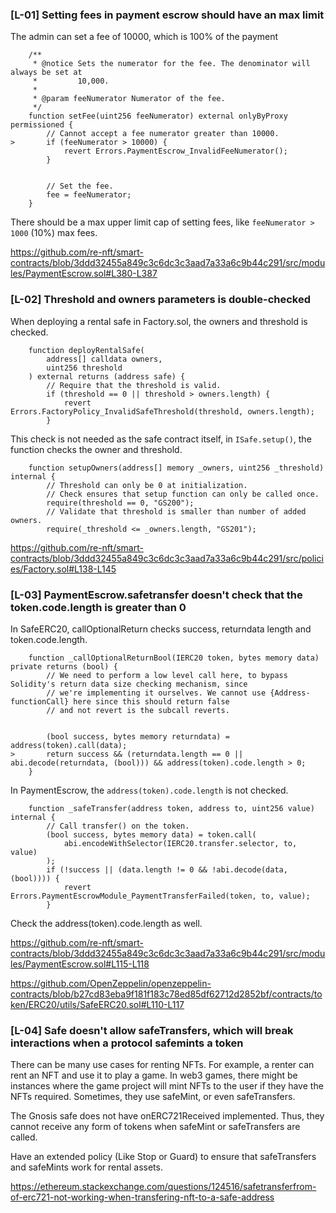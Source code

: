 ### [L-01] Setting fees in payment escrow should have an max limit

The admin can set a fee of 10000, which is 100% of the payment

```
    /**
     * @notice Sets the numerator for the fee. The denominator will always be set at
     *         10,000.
     *
     * @param feeNumerator Numerator of the fee.
     */
    function setFee(uint256 feeNumerator) external onlyByProxy permissioned {
        // Cannot accept a fee numerator greater than 10000.
>       if (feeNumerator > 10000) {
            revert Errors.PaymentEscrow_InvalidFeeNumerator();
        }


        // Set the fee.
        fee = feeNumerator;
    }
```

There should be a max upper limit cap of setting fees, like `feeNumerator > 1000` (10%) max fees.

https://github.com/re-nft/smart-contracts/blob/3ddd32455a849c3c6dc3c3aad7a33a6c9b44c291/src/modules/PaymentEscrow.sol#L380-L387

### [L-02] Threshold and owners parameters is double-checked

When deploying a rental safe in Factory.sol, the owners and threshold is checked.

```
    function deployRentalSafe(
        address[] calldata owners,
        uint256 threshold
    ) external returns (address safe) {
        // Require that the threshold is valid.
        if (threshold == 0 || threshold > owners.length) {
            revert Errors.FactoryPolicy_InvalidSafeThreshold(threshold, owners.length);
        }

```

This check is not needed as the safe contract itself, in `ISafe.setup()`, the function checks the owner and threshold.

```
    function setupOwners(address[] memory _owners, uint256 _threshold) internal {
        // Threshold can only be 0 at initialization.
        // Check ensures that setup function can only be called once.
        require(threshold == 0, "GS200");
        // Validate that threshold is smaller than number of added owners.
        require(_threshold <= _owners.length, "GS201");
```


https://github.com/re-nft/smart-contracts/blob/3ddd32455a849c3c6dc3c3aad7a33a6c9b44c291/src/policies/Factory.sol#L138-L145


### [L-03] PaymentEscrow.safetransfer doesn't check that the token.code.length is greater than 0

In SafeERC20, callOptionalReturn checks success, returndata length and token.code.length.

```
    function _callOptionalReturnBool(IERC20 token, bytes memory data) private returns (bool) {
        // We need to perform a low level call here, to bypass Solidity's return data size checking mechanism, since
        // we're implementing it ourselves. We cannot use {Address-functionCall} here since this should return false
        // and not revert is the subcall reverts.


        (bool success, bytes memory returndata) = address(token).call(data);
>       return success && (returndata.length == 0 || abi.decode(returndata, (bool))) && address(token).code.length > 0;
    }
```

In PaymentEscrow, the `address(token).code.length` is not checked.

```
    function _safeTransfer(address token, address to, uint256 value) internal {
        // Call transfer() on the token.
        (bool success, bytes memory data) = token.call(
            abi.encodeWithSelector(IERC20.transfer.selector, to, value)
        );
        if (!success || (data.length != 0 && !abi.decode(data, (bool)))) {
            revert Errors.PaymentEscrowModule_PaymentTransferFailed(token, to, value);
        }
```

Check the address(token).code.length as well.

https://github.com/re-nft/smart-contracts/blob/3ddd32455a849c3c6dc3c3aad7a33a6c9b44c291/src/modules/PaymentEscrow.sol#L115-L118

https://github.com/OpenZeppelin/openzeppelin-contracts/blob/b27cd83eba9f181f183c78ed85df62712d2852bf/contracts/token/ERC20/utils/SafeERC20.sol#L110-L117


### [L-04] Safe doesn't allow safeTransfers, which will break interactions when a protocol safemints a token 

There can be many use cases for renting NFTs. For example, a renter can rent an NFT and use it to play a game. In web3 games, there might be instances where the game project will mint NFTs to the user if they have the NFTs required. Sometimes, they use safeMint, or even safeTransfers.

The Gnosis safe does not have onERC721Received implemented. Thus, they cannot receive any form of tokens when safeMint or safeTransfers are called.

Have an extended policy (Like Stop or Guard) to ensure that safeTransfers and safeMints work for rental assets.

https://ethereum.stackexchange.com/questions/124516/safetransferfrom-of-erc721-not-working-when-transfering-nft-to-a-safe-address